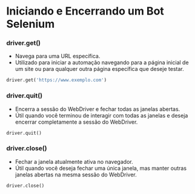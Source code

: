 # Iniciando e Encerrando um Bot Selenium


### driver.get()
- Navega para uma URL específica.
- Utilizado para iniciar a automação navegando para a página inicial de um site ou para qualquer outra página específica que deseje testar.
```python
driver.get('https://www.exemplo.com')
```


### driver.quit()
- Encerra a sessão do WebDriver e fechar todas as janelas abertas.
- Útil quando você terminou de interagir com todas as janelas e deseja encerrar completamente a sessão do WebDriver.
```python
driver.quit()
```


### driver.close()
- Fechar a janela atualmente ativa no navegador.
- Útil quando você deseja fechar uma única janela, mas manter outras janelas abertas na mesma sessão do WebDriver.
```python
driver.close()
```